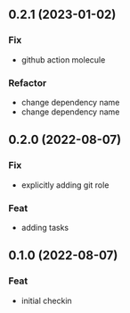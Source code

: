 ## 0.2.1 (2023-01-02)

### Fix

- github action molecule

### Refactor

- change dependency name
- change dependency name

## 0.2.0 (2022-08-07)

### Fix

- explicitly adding git role

### Feat

- adding tasks

## 0.1.0 (2022-08-07)

### Feat

- initial checkin
